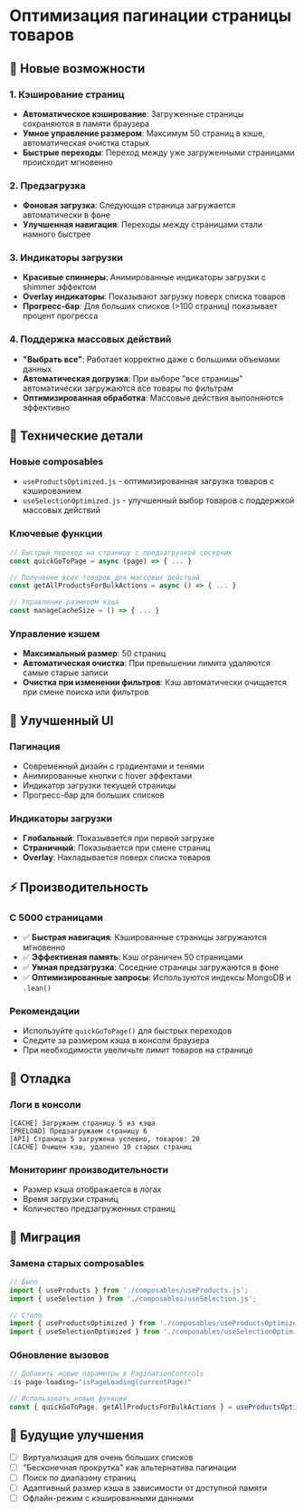 # Оптимизация пагинации страницы товаров

## 🚀 Новые возможности

### 1. Кэширование страниц
- **Автоматическое кэширование**: Загруженные страницы сохраняются в памяти браузера
- **Умное управление размером**: Максимум 50 страниц в кэше, автоматическая очистка старых
- **Быстрые переходы**: Переход между уже загруженными страницами происходит мгновенно

### 2. Предзагрузка
- **Фоновая загрузка**: Следующая страница загружается автоматически в фоне
- **Улучшенная навигация**: Переходы между страницами стали намного быстрее

### 3. Индикаторы загрузки
- **Красивые спиннеры**: Анимированные индикаторы загрузки с shimmer эффектом
- **Overlay индикаторы**: Показывают загрузку поверх списка товаров
- **Прогресс-бар**: Для больших списков (>100 страниц) показывает процент прогресса

### 4. Поддержка массовых действий
- **"Выбрать все"**: Работает корректно даже с большими объемами данных
- **Автоматическая догрузка**: При выборе "все страницы" автоматически загружаются все товары по фильтрам
- **Оптимизированная обработка**: Массовые действия выполняются эффективно

## 🔧 Технические детали

### Новые composables
- `useProductsOptimized.js` - оптимизированная загрузка товаров с кэшированием
- `useSelectionOptimized.js` - улучшенный выбор товаров с поддержкой массовых действий

### Ключевые функции
```javascript
// Быстрый переход на страницу с предзагрузкой соседних
const quickGoToPage = async (page) => { ... }

// Получение всех товаров для массовых действий
const getAllProductsForBulkActions = async () => { ... }

// Управление размером кэша
const manageCacheSize = () => { ... }
```

### Управление кэшем
- **Максимальный размер**: 50 страниц
- **Автоматическая очистка**: При превышении лимита удаляются самые старые записи
- **Очистка при изменении фильтров**: Кэш автоматически очищается при смене поиска или фильтров

## 📱 Улучшенный UI

### Пагинация
- Современный дизайн с градиентами и тенями
- Анимированные кнопки с hover эффектами
- Индикатор загрузки текущей страницы
- Прогресс-бар для больших списков

### Индикаторы загрузки
- **Глобальный**: Показывается при первой загрузке
- **Страничный**: Показывается при смене страниц
- **Overlay**: Накладывается поверх списка товаров

## ⚡ Производительность

### С 5000 страницами
- ✅ **Быстрая навигация**: Кэшированные страницы загружаются мгновенно
- ✅ **Эффективная память**: Кэш ограничен 50 страницами
- ✅ **Умная предзагрузка**: Соседние страницы загружаются в фоне
- ✅ **Оптимизированные запросы**: Используются индексы MongoDB и `.lean()`

### Рекомендации
- Используйте `quickGoToPage()` для быстрых переходов
- Следите за размером кэша в консоли браузера
- При необходимости увеличьте лимит товаров на странице

## 🐛 Отладка

### Логи в консоли
```
[CACHE] Загружаем страницу 5 из кэша
[PRELOAD] Предзагружаем страницу 6
[API] Страница 5 загружена успешно, товаров: 20
[CACHE] Очищен кэш, удалено 10 старых страниц
```

### Мониторинг производительности
- Размер кэша отображается в логах
- Время загрузки страниц
- Количество предзагруженных страниц

## 🔄 Миграция

### Замена старых composables
```javascript
// Было
import { useProducts } from './composables/useProducts.js';
import { useSelection } from './composables/useSelection.js';

// Стало
import { useProductsOptimized } from './composables/useProductsOptimized.js';
import { useSelectionOptimized } from './composables/useSelectionOptimized.js';
```

### Обновление вызовов
```javascript
// Добавить новые параметры в PaginationControls
:is-page-loading="isPageLoading(currentPage)"

// Использовать новые функции
const { quickGoToPage, getAllProductsForBulkActions } = useProductsOptimized(...);
```

## 🎯 Будущие улучшения

- [ ] Виртуализация для очень больших списков
- [ ] "Бесконечная прокрутка" как альтернатива пагинации
- [ ] Поиск по диапазону страниц
- [ ] Адаптивный размер кэша в зависимости от доступной памяти
- [ ] Офлайн-режим с кэшированными данными
